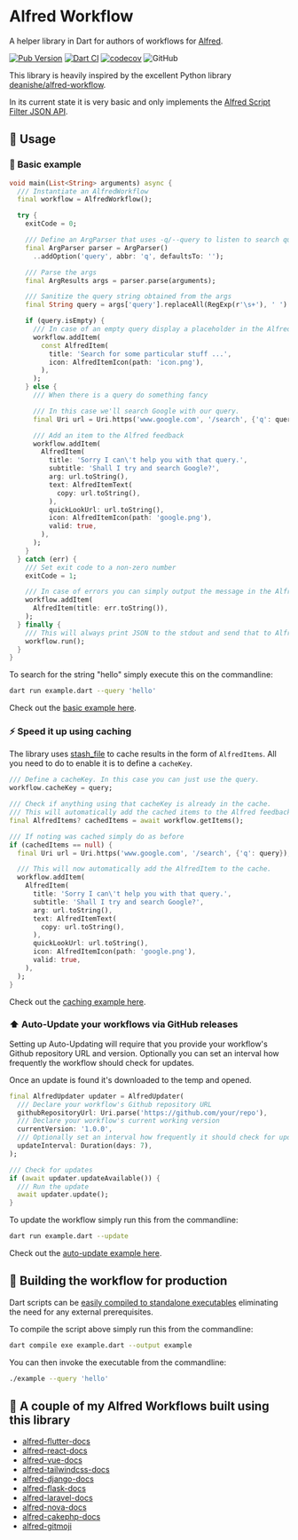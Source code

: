 # Alfred Workflow

A helper library in Dart for authors of workflows for [Alfred](https://www.alfredapp.com).

[![Pub Version](https://img.shields.io/pub/v/alfred_workflow)](https://pub.dev/packages/alfred_workflow)
[![Dart CI](https://github.com/techouse/alfred_workflow/actions/workflows/test.yml/badge.svg)](https://github.com/techouse/alfred_workflow/actions/workflows/test.yml)
[![codecov](https://codecov.io/gh/techouse/alfred_workflow/branch/master/graph/badge.svg?token=SkypLLzvM3)](https://codecov.io/gh/techouse/alfred_workflow)
![GitHub](https://img.shields.io/github/license/techouse/alfred_workflow)

This library is heavily inspired by the excellent Python library [deanishe/alfred-workflow](https://github.com/deanishe/alfred-workflow).

In its current state it is very basic and only implements the [Alfred Script Filter JSON API](https://www.alfredapp.com/help/workflows/inputs/script-filter/json/).

## :children_crossing: Usage

### :tada: Basic example

```dart
void main(List<String> arguments) async {
  /// Instantiate an AlfredWorkflow
  final workflow = AlfredWorkflow();

  try {
    exitCode = 0;

    /// Define an ArgParser that uses -q/--query to listen to search queries
    final ArgParser parser = ArgParser()
      ..addOption('query', abbr: 'q', defaultsTo: '');

    /// Parse the args
    final ArgResults args = parser.parse(arguments);

    /// Sanitize the query string obtained from the args
    final String query = args['query'].replaceAll(RegExp(r'\s+'), ' ').trim();

    if (query.isEmpty) {
      /// In case of an empty query display a placeholder in the Alfred feedback
      workflow.addItem(
        const AlfredItem(
          title: 'Search for some particular stuff ...',
          icon: AlfredItemIcon(path: 'icon.png'),
        ),
      );
    } else {
      /// When there is a query do something fancy

      /// In this case we'll search Google with our query.
      final Uri url = Uri.https('www.google.com', '/search', {'q': query});

      /// Add an item to the Alfred feedback
      workflow.addItem(
        AlfredItem(
          title: 'Sorry I can\'t help you with that query.',
          subtitle: 'Shall I try and search Google?',
          arg: url.toString(),
          text: AlfredItemText(
            copy: url.toString(),
          ),
          quickLookUrl: url.toString(),
          icon: AlfredItemIcon(path: 'google.png'),
          valid: true,
        ),
      );
    }
  } catch (err) {
    /// Set exit code to a non-zero number
    exitCode = 1;

    /// In case of errors you can simply output the message in the Alfred feedback
    workflow.addItem(
      AlfredItem(title: err.toString()),
    );
  } finally {
    /// This will always print JSON to the stdout and send that to Alfred.
    workflow.run();
  }
}
```

To search for the string "hello" simply execute this on the commandline:

```bash
dart run example.dart --query 'hello'
```

Check out the [basic example here](example/alfred_workflow_example.dart).

### :zap: Speed it up using caching

The library uses [stash_file](https://pub.dev/packages/stash_file) to cache results in the form of `AlfredItems`.
All you need to do to enable it is to define a `cacheKey`.

```dart
/// Define a cacheKey. In this case you can just use the query.
workflow.cacheKey = query;

/// Check if anything using that cacheKey is already in the cache.
/// This will automatically add the cached items to the Alfred feedback.
final AlfredItems? cachedItems = await workflow.getItems();

/// If noting was cached simply do as before
if (cachedItems == null) {
  final Uri url = Uri.https('www.google.com', '/search', {'q': query});

  /// This will now automatically add the AlfredItem to the cache.
  workflow.addItem(
    AlfredItem(
      title: 'Sorry I can\'t help you with that query.',
      subtitle: 'Shall I try and search Google?',
      arg: url.toString(),
      text: AlfredItemText(
        copy: url.toString(),
      ),
      quickLookUrl: url.toString(),
      icon: AlfredItemIcon(path: 'google.png'),
      valid: true,
    ),
  );
}
```

Check out the [caching example here](example/alfred_workflow_caching_example.dart).

### :arrow_up: Auto-Update your workflows via GitHub releases

Setting up Auto-Updating will require that you provide your workflow's Github repository URL and version.
Optionally you can set an interval how frequently the workflow should check for updates.

Once an update is found it's downloaded to the temp and opened.

```dart
final AlfredUpdater updater = AlfredUpdater(
  /// Declare your workflow's Github repository URL
  githubRepositoryUrl: Uri.parse('https://github.com/your/repo'),
  /// Declare your workflow's current working version
  currentVersion: '1.0.0',
  /// Optionally set an interval how frequently it should check for updates
  updateInterval: Duration(days: 7),
);

/// Check for updates
if (await updater.updateAvailable()) {
  /// Run the update
  await updater.update();
}
```

To update the workflow simply run this from the commandline:

```bash
dart run example.dart --update
```

Check out the [auto-update example here](example/alfred_workflow_auto_update_example.dart).

## :rocket: Building the workflow for production

Dart scripts can be [easily compiled to standalone executables](https://dart.dev/tools/dart-compile) eliminating the need for any external prerequisites.

To compile the script above simply run this from the commandline:

```bash
dart compile exe example.dart --output example
```

You can then invoke the executable from the commandline:

```bash
./example --query 'hello'
```

## :seedling: A couple of my Alfred Workflows built using this library

- [alfred-flutter-docs](https://github.com/techouse/alfred-flutter-docs)
- [alfred-react-docs](https://github.com/techouse/alfred-react-docs)
- [alfred-vue-docs](https://github.com/techouse/alfred-vue-docs)
- [alfred-tailwindcss-docs](https://github.com/techouse/alfred-tailwindcss-docs)
- [alfred-django-docs](https://github.com/techouse/alfred-django-docs)
- [alfred-flask-docs](https://github.com/techouse/alfred-flask-docs)
- [alfred-laravel-docs](https://github.com/techouse/alfred-laravel-docs)
- [alfred-nova-docs](https://github.com/techouse/alfred-nova-docs)
- [alfred-cakephp-docs](https://github.com/techouse/alfred-cakephp-docs)
- [alfred-gitmoji](https://github.com/techouse/alfred-gitmoji)
